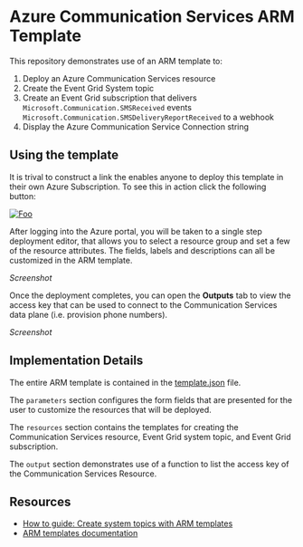 # Azure Communication Services ARM Template

This repository demonstrates use of an ARM template to:

1. Deploy an Azure Communication Services resource
2. Create the Event Grid System topic
3. Create an Event Grid subscription that delivers `Microsoft.Communication.SMSReceived` events `Microsoft.Communication.SMSDeliveryReportReceived` to a webhook
4. Display the Azure Communication Service Connection string

## Using the template

It is trival to construct a link the enables anyone to deploy this template in their own Azure Subscription. To see this in action click the following button:


<a href="https://portal.azure.com/#create/Microsoft.Template/uri/https%3A%2F%2Fraw.githubusercontent.com%2Fmatthewrobertson%2Facs-arm-template%2Fmaster%2Ftemplate.json">![Foo](https://docs.microsoft.com/en-us/azure/media/template-deployments/deploy-to-azure.svg)</a>

After logging into the Azure portal, you will be taken to a single step deployment editor, that allows you to select a resource group and set a few of the resource attributes. The fields, labels and descriptions can all be customized in the ARM template.

*Screenshot*

Once the deployment completes, you can open the **Outputs** tab to view the access key that can be used to connect to the Communication Services data plane (i.e. provision phone numbers).

*Screenshot*

## Implementation Details

The entire ARM template is contained in the [template.json](https://github.com/matthewrobertson/acs-arm-template/blob/master/template.json) file. 

The `parameters` section configures the form fields that are presented for the user to customize the resources that will be deployed.

The `resources` section contains the templates for creating the Communication Services resource, Event Grid system topic, and Event Grid subscription.

The `output` section demonstrates use of a function to list the access key of the Communication Services Resource.

## Resources

- [How to guide: Create system topics with ARM templates](https://docs.microsoft.com/en-us/azure/event-grid/create-view-manage-system-topics-arm)
- [ARM templates documentation](https://docs.microsoft.com/en-us/azure/azure-resource-manager/templates/overview)
